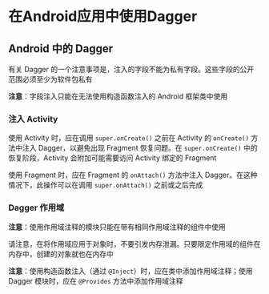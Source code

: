 # 在Android应用中使用Dagger

## Android 中的 Dagger

有关 Dagger 的一个注意事项是，注入的字段不能为私有字段。这些字段的公开范围必须至少为软件包私有

**注意**：字段注入只能在无法使用构造函数注入的 Android 框架类中使用

### 注入 Activity

使用 Activity 时，应在调用 `super.onCreate()` 之前在 Activity 的 `onCreate()` 方法中注入 Dagger，以避免出现 Fragment 恢复问题。在 `super.onCreate()` 中的恢复阶段，Activity 会附加可能需要访问 Activity 绑定的 Fragment

使用 Fragment 时，应在 Fragment 的 `onAttach()` 方法中注入 Dagger。在这种情况下，此操作可以在调用 `super.onAttach()` 之前或之后完成

### Dagger 作用域

**注意**：使用作用域注释的模块只能在带有相同作用域注释的组件中使用

请注意，在将作用域应用于对象时，不要引发内存泄漏。只要限定作用域的组件在内存中，创建的对象就也在内存中

**注意**：使用构造函数注入（通过 `@Inject`）时，应在类中添加作用域注释；使用 Dagger 模块时，应在 `@Provides` 方法中添加作用域注释